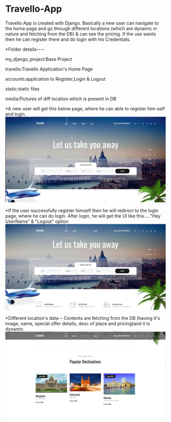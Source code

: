 # Travello-App
Travello App is created with Django. Basically a new user can navigate to the home page and go through different locations (which are dynamic in nature and fetching from the DB) &amp; can see the pricing. If the use wants then he can register there and do login with his Credentials.

*Folder details----

my_django_project:Base Project

travello:Travello Application's Home Page

accounts:application to Register,Login & Logout

static:static files

media:Pictures of diff location which is present in DB



*A new user will get this below page, where he can able to register him-self and login.
![](assets/images/home1.png)

*If the user successfully register himself then he will redirect to the login page, where he can do login. After login, he will get the UI like this....."Hey UserName" & "Logout" option
![](assets/images/home2.png)

*Different location's data--
Contents are fetching from the DB (having it's image, name, special offer details, desc of place and pricing)and it is dynamic.
![](assets/images/home3.png)

